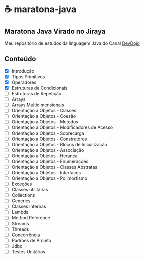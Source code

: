 # ☕ maratona-java

## Maratona Java Virado no Jiraya
Meu repositório de estudos da linguagem Java do Canal [DevDojo](https://www.youtube.com/playlist?list=PL62G310vn6nFIsOCC0H-C2infYgwm8SWW)

## Conteúdo
- [x] Introdução
- [x] Tipos Primitivos
- [x] Operadores
- [x] Estruturas de Condicionais
- [ ] Estruturas de Repetição
- [ ] Arrays
- [ ] Arrays Multidimensionais
- [ ] Orientação a Objetos - Classes
- [ ] Orientação a Objetos - Coesão
- [ ] Orientação a Objetos - Metodos
- [ ] Orientação a Objetos - Modificadores de Acesso
- [ ] Orientação a Objetos - Sobrecarga
- [ ] Orientação a Objetos - Construtores
- [ ] Orientação a Objetos - Blocos de Inicialização
- [ ] Orientação a Objetos - Associação
- [ ] Orientação a Objetos - Herança
- [ ] Orientação a Objetos - Enumerações
- [ ] Orientação a Objetos - Classes Abstratas
- [ ] Orientação a Objetos - Interfaces
- [ ] Orientação a Objetos - Polimorfismo
- [ ] Exceções
- [ ] Classes utilitárias
- [ ] Collections
- [ ] Generics
- [ ] Classes internas
- [ ] Lambda
- [ ] Method Reference
- [ ] Streams
- [ ] Threads
- [ ] Concorrência
- [ ] Padroes de Projeto
- [ ] Jdbc
- [ ] Testes Unitários